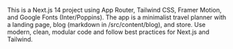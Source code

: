 <!-- Use this file to provide workspace-specific custom instructions to Copilot. For more details, visit https://code.visualstudio.com/docs/copilot/copilot-customization#_use-a-githubcopilotinstructionsmd-file -->

This is a Next.js 14 project using App Router, Tailwind CSS, Framer Motion, and Google Fonts (Inter/Poppins). The app is a minimalist travel planner with a landing page, blog (markdown in /src/content/blog), and store. Use modern, clean, modular code and follow best practices for Next.js and Tailwind.
